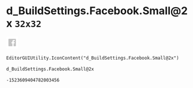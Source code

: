 # d_BuildSettings.Facebook.Small@2x `32x32`
<img src="/img/d_BuildSettings.Facebook.Small@2x.png" width=32 height=32>

``` CSharp
EditorGUIUtility.IconContent("d_BuildSettings.Facebook.Small@2x")
```
```
d_BuildSettings.Facebook.Small@2x
```
```
-1523609404782003456
```
